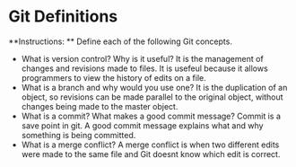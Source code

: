 # Git Definitions

**Instructions: ** Define each of the following Git concepts.

* What is version control?  Why is it useful?
It is the management of changes and revisions made to files. It is usefeul because it allows programmers to view the history of edits on a file.
* What is a branch and why would you use one?
It is the duplication of an object, so revisions can be made parallel to the original object, without changes being made to the master object. 
* What is a commit? What makes a good commit message?
Commit is a save point in git. A good commit message explains what and why something is being committed.
* What is a merge conflict?
A merge conflict is when two different edits were made to the same file and Git doesnt know which edit is correct. 